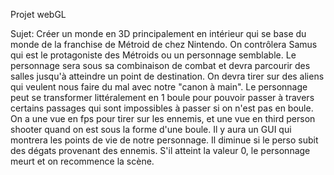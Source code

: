 Projet webGL

Sujet: 
Créer un monde en 3D principalement en intérieur qui se base du monde de
la franchise de Métroid de chez Nintendo.
On contrôlera Samus qui est le protagoniste des Métroids ou un personnage semblable.
Le personnage sera sous sa combinaison de combat et devra parcourir des salles jusqu'à 
atteindre un point de destination.
On devra tirer sur des aliens qui veulent nous faire du mal avec notre "canon à main".
Le personnage peut se transformer littéralement en 1 boule pour pouvoir passer à travers
certains passages qui sont impossibles à passer si on n'est pas en boule.
On a une vue en fps pour tirer sur les ennemis, et une vue en third person shooter quand
on est sous la forme d'une boule.
Il y aura un GUI qui montrera les points de vie de notre personnage. Il diminue si le perso
subit des dégats provenant des ennemis. S'il atteint la valeur 0, le personnage meurt et 
on recommence la scène.
